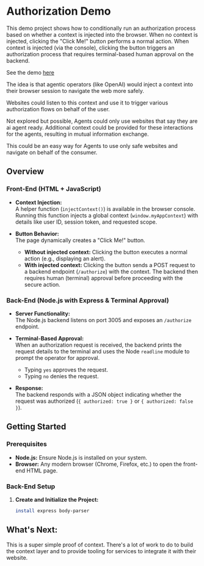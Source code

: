 # Authorization Demo

This demo project shows how to conditionally run an authorization process based
on whether a context is injected into the browser. When no context is injected,
clicking the "Click Me!" button performs a normal action. When context is
injected (via the console), clicking the button triggers an authorization
process that requires terminal-based human approval on the backend.

See the demo [here](https://youtu.be/jbOWS2KHTGk)

The idea is that agentic operators (like OpenAI) 
would inject a context into their browser session to navigate the web more safely.

Websites could listen to this context and use it to trigger various authorization flows
on behalf of the user. 

Not explored but possible, Agents could only use websites that say they are ai agent ready.
Additional context could be provided for these interactions for the agents, resulting in mutual information exchange. 

This could be an easy way for Agents to use only safe websites and navigate on behalf of the consumer. 

## Overview

### Front-End (HTML + JavaScript)

- **Context Injection:**  
  A helper function (`injectContext()`) is available in the browser console.
  Running this function injects a global context (`window.myAppContext`) with
  details like user ID, session token, and requested scope.

- **Button Behavior:**  
  The page dynamically creates a "Click Me!" button.  
  - **Without injected context:** Clicking the button executes a normal action
    (e.g., displaying an alert).
  - **With injected context:** Clicking the button sends a POST request to a
    backend endpoint (`/authorize`) with the context. The backend then requires
    human (terminal) approval before proceeding with the secure action.

### Back-End (Node.js with Express & Terminal Approval)

- **Server Functionality:**  
  The Node.js backend listens on port 3005 and exposes an `/authorize` endpoint.
  
- **Terminal-Based Approval:**  
  When an authorization request is received, the backend prints the request details to the terminal and uses the Node `readline` module to prompt the operator for approval.  
  - Typing `yes` approves the request.
  - Typing `no` denies the request.

- **Response:**  
  The backend responds with a JSON object indicating whether the request was
  authorized (`{ authorized: true }` or `{ authorized: false }`).

## Getting Started

### Prerequisites

- **Node.js:** Ensure Node.js is installed on your system.
- **Browser:** Any modern browser (Chrome, Firefox, etc.) to open the front-end
  HTML page.

### Back-End Setup

1. **Create and Initialize the Project:**

   ```bash mkdir authorization-backend cd authorization-backend npm init -y npm
   install express body-parser

## What's Next:

This is a super simple proof of context. There's a lot of work to do to build the context layer and to provide tooling for services to integrate it with their website.
